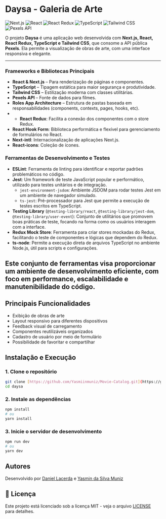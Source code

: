 # Daysa - Galeria de Arte

![Next.js](https://img.shields.io/badge/Next.js-000000?style=for-the-badge&logo=next.js&logoColor=white)
![React](https://img.shields.io/badge/React-20232A?style=for-the-badge&logo=react&logoColor=61DAFB)
![React Redux](https://img.shields.io/badge/React_Redux-764ABC?style=for-the-badge&logo=redux&logoColor=white)
![TypeScript](https://img.shields.io/badge/TypeScript-007ACC?style=for-the-badge&logo=typescript&logoColor=white)
![Tailwind CSS](https://img.shields.io/badge/Tailwind_CSS-38B2AC?style=for-the-badge&logo=tailwind-css&logoColor=white)
![Pexels API](https://img.shields.io/badge/Pexels-05A081?style=for-the-badge&logo=pexels&logoColor=white)

O projeto **Daysa** é uma aplicação web desenvolvida com **Next.js, React, React Redux, TypeScript e Tailwind CSS**, que consome a API pública **Pexels**. Ela permite a visualização de obras de arte, com uma interface responsiva e elegante.

---

### Frameworks e Bibliotecas Principais

* **React & Next.js** – Para renderização de páginas e componentes.
* **TypeScript** – Tipagem estática para maior segurança e produtividade.
* **Tailwind CSS** – Estilização moderna com classes utilitárias.
* **Pexels API** – Fonte de dados para filmes.
* **Roles App Architecture** – Estrutura de pastas baseada em responsabilidades (components, contexts, pages, hooks, etc).
* * **React Redux**: Facilita a conexão dos componentes com o store Redux.
* **React Hook Form**: Biblioteca performática e flexível para gerenciamento de formulários no React.
* **Next-intl**: Internacionalização de aplicações Next.js.
* **React-icons**: Coleção de ícones.

### Ferramentas de Desenvolvimento e Testes

* **ESLint**: Ferramenta de linting para identificar e reportar padrões problemáticos no código.
* **Jest**: Um framework de teste JavaScript popular e performático, utilizado para testes unitários e de integração.
    * `jest-environment-jsdom`: Ambiente JSDOM para rodar testes Jest em um ambiente de navegador simulado.
    * `ts-jest`: Pré-processador para Jest que permite a execução de testes escritos em TypeScript.
* **Testing Library** (`@testing-library/react`, `@testing-library/jest-dom`, `@testing-library/user-event`): Conjunto de utilitários que promovem boas práticas de teste, focando na forma como os usuários interagem com a interface.
* **Redux Mock Store**: Ferramenta para criar stores mockadas do Redux, facilitando o teste de componentes e lógicas que dependem do Redux.
* **ts-node**: Permite a execução direta de arquivos TypeScript no ambiente Node.js, útil para scripts e configurações.

Este conjunto de ferramentas visa proporcionar um ambiente de desenvolvimento eficiente, com foco em performance, escalabilidade e manutenibilidade do código.
---

## Principais Funcionalidades
- Exibição de obras de arte
- Layout responsivo para diferentes dispositivos
- Feedback visual de carregamento
- Componentes reutilizáveis organizados
- Cadastro de usuário por meio de formulário
- Possibilidade de favoritar e compartilhar

## Instalação e Execução

### 1. Clone o repositório

```bash
git clone [https://github.com/Yasmiinmuniz/Movie-Catalog.git](https://github.com/xavier-dan/daysa.git)
cd daysa
```

### 2. Instale as dependências

```bash
npm install
# ou
yarn install
```
### 3. Inicie o servidor de desenvolvimento

```bash
npm run dev
# ou
yarn dev
```

## Autores

Desenvolvido por [Daniel Lacerda](https://www.linkedin.com/in/daniellacerda/) e [Yasmin da Silva Muniz](https://www.linkedin.com/in/yasmiinmuniz/)

## 📄 Licença

Este projeto está licenciado sob a licença MIT - veja o arquivo [LICENSE](LICENSE) para detalhes.
